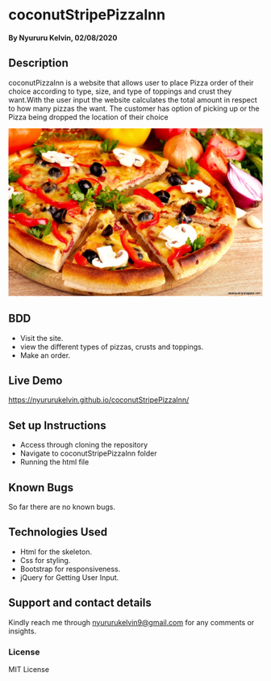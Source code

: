 # coconutStripePizzaInn
#### By Nyururu Kelvin, 02/08/2020

## Description
coconutPizzaInn is a website that allows user to place Pizza order of their choice according to type, size, and type of toppings and crust they want.With the user input the website calculates the total amount in respect to how many pizzas the want. The customer has option of picking up or the Pizza being dropped the location of their choice 

![picture](images/dominos-pizza.jpg)

## BDD
* Visit the site.
* view the different types of pizzas, crusts and toppings.
* Make an order.

## Live Demo
https://nyururukelvin.github.io/coconutStripePizzaInn/

## Set up Instructions
* Access through cloning the repository
* Navigate to coconutStripePizzaInn folder 
* Running the html file

## Known Bugs
So far there are no known bugs.

## Technologies Used
* Html for the skeleton.
* Css for styling.
* Bootstrap for responsiveness.
* jQuery for Getting User Input.

## Support and contact details
Kindly reach me through nyururukelvin9@gmail.com for any comments or insights.

### License

MIT License
